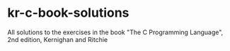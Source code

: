 # kr-c-book-solutions
All solutions to the exercises in the book "The C Programming Language", 2nd edition, Kernighan and Ritchie
